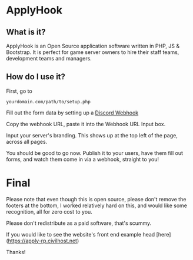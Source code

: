 # ApplyHook

## What is it?

ApplyHook is an Open Source application software written in PHP, JS & Bootstrap. It is perfect for game server owners to hire their staff teams, development teams and managers. 

## How do I use it?

First, go to 

``yourdomain.com/path/to/setup.php``

Fill out the form data by setting up a [Discord Webhook](https://support.discord.com/hc/en-us/articles/228383668-Intro-to-Webhooks)

Copy the webhook URL, paste it into the Webhook URL Input box. 

Input your server's branding. This shows up at the top left of the page, across all pages. 

You should be good to go now. Publish it to your users, have them fill out forms, and watch them come in via a webhook, straight to you! 

# Final

Please note that even though this is open source, please don't remove the footers at the bottom, I worked relatively hard on this, and would like some recognition, all for zero cost to you. 

Please don't redistribute as a paid software, that's scummy. 

If you would like to see the website's front end example head [here] (https://apply-rp.civilhost.net)

Thanks!
